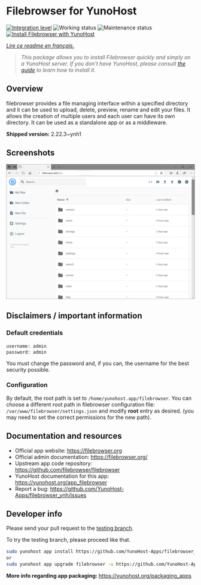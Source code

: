<!--
N.B.: This README was automatically generated by https://github.com/YunoHost/apps/tree/master/tools/README-generator
It shall NOT be edited by hand.
-->

# Filebrowser for YunoHost

[![Integration level](https://dash.yunohost.org/integration/filebrowser.svg)](https://dash.yunohost.org/appci/app/filebrowser) ![Working status](https://ci-apps.yunohost.org/ci/badges/filebrowser.status.svg) ![Maintenance status](https://ci-apps.yunohost.org/ci/badges/filebrowser.maintain.svg)  
[![Install Filebrowser with YunoHost](https://install-app.yunohost.org/install-with-yunohost.svg)](https://install-app.yunohost.org/?app=filebrowser)

*[Lire ce readme en français.](./README_fr.md)*

> *This package allows you to install Filebrowser quickly and simply on a YunoHost server.
If you don't have YunoHost, please consult [the guide](https://yunohost.org/#/install) to learn how to install it.*

## Overview

filebrowser provides a file managing interface within a specified directory and it can be used to upload, delete, preview, rename and edit your files. It allows the creation of multiple users and each user can have its own directory. It can be used as a standalone app or as a middleware.


**Shipped version:** 2.22.3~ynh1

## Screenshots

![Screenshot of Filebrowser](./doc/screenshots/spaces_-M8KDxOujDoPpJyJJ5_i_uploads_git-blob-9390768b0cbb83b1e7da55c0ae13ecd2d8fcb114_2.PNG)

## Disclaimers / important information

### Default credentials

```
username: admin
password: admin
```

You must change the password and, if you can, the username for the best security possible.

### Configuration

By default, the root path is set to `/home/yunohost.app/filebrowser`. You can choose a different root path in filebrowser configuration file: `/var/www/filebrowser/settings.json` and modify **root** entry as desired. (you may need to set the correct permissions for the new path).

## Documentation and resources

* Official app website: <https://filebrowser.org>
* Official admin documentation: <https://filebrowser.org/>
* Upstream app code repository: <https://github.com/filebrowser/filebrowser>
* YunoHost documentation for this app: <https://yunohost.org/app_filebrowser>
* Report a bug: <https://github.com/YunoHost-Apps/filebrowser_ynh/issues>

## Developer info

Please send your pull request to the [testing branch](https://github.com/YunoHost-Apps/filebrowser_ynh/tree/testing).

To try the testing branch, please proceed like that.

``` bash
sudo yunohost app install https://github.com/YunoHost-Apps/filebrowser_ynh/tree/testing --debug
or
sudo yunohost app upgrade filebrowser -u https://github.com/YunoHost-Apps/filebrowser_ynh/tree/testing --debug
```

**More info regarding app packaging:** <https://yunohost.org/packaging_apps>

